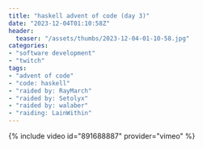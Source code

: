 ```yaml
---
title: "haskell advent of code (day 3)"
date: "2023-12-04T01:10:58Z"
header:
  teaser: "/assets/thumbs/2023-12-04-01-10-58.jpg"
categories:
- "software development"
- "twitch"
tags:
- "advent of code"
- "code: haskell"
- "raided by: RayMarch"
- "raided by: Setolyx"
- "raided by: walaber"
- "raiding: LainWithin"
---
```

{% include video id="891688887" provider="vimeo" %}
